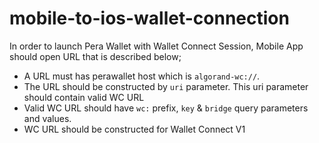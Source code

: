 # mobile-to-ios-wallet-connection

In order to launch Pera Wallet with Wallet Connect Session, Mobile App should open URL that is described below;

* A URL must has perawallet host which is `algorand-wc://`.
* The URL should be constructed by `uri` parameter. This uri parameter should contain valid WC URL
* Valid WC URL should have `wc:` prefix, `key` & `bridge` query parameters and values.
* WC URL should be constructed for Wallet Connect V1